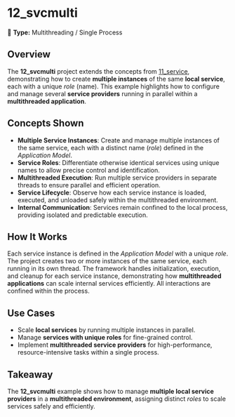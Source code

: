﻿# 12_svcmulti

🧵 **Type:** Multithreading / Single Process

## Overview
The **12_svcmulti** project extends the concepts from [11_service](./../11_service), demonstrating how to create **multiple instances** of the same **local service**, each with a unique *role* (name). This example highlights how to configure and manage several **service providers** running in parallel within a **multithreaded application**.

## Concepts Shown
- **Multiple Service Instances**: Create and manage multiple instances of the same service, each with a distinct name (*role*) defined in the *Application Model*.
- **Service Roles**: Differentiate otherwise identical services using unique names to allow precise control and identification.
- **Multithreaded Execution**: Run multiple service providers in separate threads to ensure parallel and efficient operation.
- **Service Lifecycle**: Observe how each service instance is loaded, executed, and unloaded safely within the multithreaded environment.
- **Internal Communication**: Services remain confined to the local process, providing isolated and predictable execution.

## How It Works
Each service instance is defined in the *Application Model* with a unique *role*. The project creates two or more instances of the same service, each running in its own thread. The framework handles initialization, execution, and cleanup for each service instance, demonstrating how **multithreaded applications** can scale internal services efficiently. All interactions are confined within the process.

## Use Cases
- Scale **local services** by running multiple instances in parallel.
- Manage **services with unique roles** for fine-grained control.
- Implement **multithreaded service providers** for high-performance, resource-intensive tasks within a single process.

## Takeaway
The **12_svcmulti** example shows how to manage **multiple local service providers** in a **multithreaded environment**, assigning distinct *roles* to scale services safely and efficiently.
